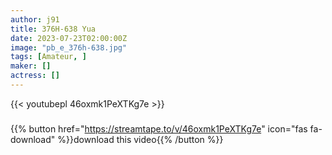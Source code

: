 ```yaml
---
author: j91
title: 376H-638 Yua
date: 2023-07-23T02:00:00Z
image: "pb_e_376h-638.jpg"
tags: [Amateur, ]
maker: []
actress: []
---
```



{{< youtubepl 46oxmk1PeXTKg7e >}}
###

{{% button href="https://streamtape.to/v/46oxmk1PeXTKg7e" icon="fas fa-download" %}}download this video{{% /button %}}

